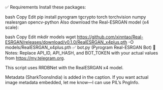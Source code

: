 ✅ Requirements
Install these packages:

bash
Copy
Edit
pip install pyrogram tgcrypto torch torchvision numpy realesrgan opencv-python
Also download the Real-ESRGAN model (x4 scale):

bash
Copy
Edit
mkdir models
wget https://github.com/xinntao/Real-ESRGAN/releases/download/v0.1.0/RealESRGAN_x4plus.pth -O models/RealESRGAN_x4plus.pth
✅ bot.py (Pyrogram Real-ESRGAN Bot)
📝 Notes:
Replace API_ID, API_HASH, and BOT_TOKEN with your actual values from https://my.telegram.org.

This script uses RRDBNet with the RealESRGAN x4 model.

Metadata (SharkToonsIndia) is added in the caption. If you want actual image metadata embedded, let me know—I can use PIL’s PngInfo.

